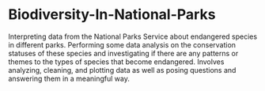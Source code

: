 # Biodiversity-In-National-Parks
Interpreting data from the National Parks Service about endangered species in different parks.  Performing some data analysis on the conservation statuses of these species and investigating if there are any patterns or themes to the types of species that become endangered. Involves analyzing, cleaning, and plotting data as well as posing questions and answering them in a meaningful way. 
